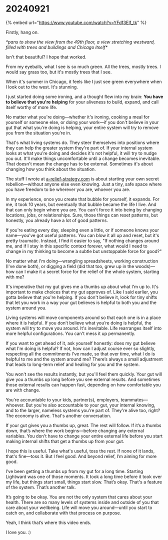 # 20240921

{% embed url="https://www.youtube.com/watch?v=YFdf3Elf_tk" %}

Firstly, hang on.

_\*pans to show the view from the 49th floor, a view stretching westward, filled with trees and buildings and Chicago itself\*_

Isn't that beautiful? I hope that worked.

From my eyeballs, what I see is so much green. All the trees, mostly trees. I would say grass too, but it's mostly trees that I see.

When it's summer in Chicago, it feels like I just see green everywhere when I look out to the west. It's stunning.

I just started doing some ironing, and a thought flew into my brain: **You have to believe that you're helping** for your aliveness to build, expand, and call itself worthy of more life.

No matter what you're doing—whether it's ironing, cooking a meal for yourself or someone else, or doing your work—if you don't believe in your gut that what you're doing is helping, your entire system will try to remove you from the situation you're in.

That's what living systems do. They steer themselves into positions where they can help the greater system they're part of. If your internal system looks at what you're doing and decides it's not helpful, it will try to nudge you out. It'll make things uncomfortable until a change becomes inevitable. That doesn't mean the change has to be external. Sometimes it's about changing how you think about the situation.

The stuff I wrote at [a-relief-strategy.com](https://app.gitbook.com/o/-MQtpp5Rwkn5U2ehp5j5/s/zku5Sd7NAWejfg0yA9A8/) is about starting your own secret rebellion—without anyone else even knowing. Just a tiny, safe space where you have freedom to be wherever you are, whoever you are.

In my experience, once you create that bubble for yourself, it expands. For me, it took 10 years, but eventually that bubble became the life I live. And that can only begin where you are. You can't force it into being by changing locations, jobs, or relationships. Sure, those things can reset patterns, but honestly, you already have a lot of good patterns.

If you're eating every day, sleeping even a little, or if someone knows your name—you've got useful patterns. You can blow it all up and reset, but it's pretty traumatic. Instead, I find it easier to say, "If nothing changes around me, and if I stay in this specific context forever, what would I need to change in my thinking to become a subtle but unstoppable force for good?"

No matter what I'm doing—wrangling spreadsheets, working construction (I've done both), or digging a field (did that too, grew up in the woods)—how can I make it a secret force for the relief of the whole system, starting with me?

It's imperative that my gut gives me a thumbs up about what I'm up to. It's important to make choices that my gut approves of. Like I said earlier, you gotta believe that you're helping. If you don't believe it, look for tiny shifts that let you work in a way your gut believes is helpful to both you and the system around you.

Living systems will move components around so that each one is in a place where it is helpful. If you don’t believe what you’re doing is helpful, the system will try to move you around. It's inevitable. Life rearranges itself into more helpful configurations. You can't mess it up permanently.

If you want to get ahead of it, ask yourself honestly: does my gut believe what I'm doing is helpful? If not, how can I adjust course ever so slightly, respecting all the commitments I've made, so that over time, what I do is helpful to me and the system around me? There’s always a small adjustment that leads to long-term relief and healing for you and the system.

You won't see the results instantly, but you'll feel them quickly. Your gut will give you a thumbs up long before you see external results. And sometimes those external results can happen fast, depending on how comfortable you are with change.

You're accountable to your kids, partner(s), employers, teammates—whoever. But you're also accountable to your gut, your internal knowing, and to the larger, nameless systems you're part of. They're alive too, right? The economy is alive. That's another conversation.

If your gut gives you a thumbs up, great. The rest will follow. If it’s a thumbs down, that’s where the work begins—before changing any external variables. You don't have to change your entire external life before you start making internal shifts that get a thumbs up from your gut.

I hope this is useful. Take what's useful, toss the rest. If none of it lands, that's fine—toss it. But I feel good. And beyond relief, I’m aiming for more good.

I’ve been getting a thumbs up from my gut for a long time. Starting Lightward was one of those moments. It took a long time before it took over my life, but things start small, things start slow. That’s okay. That's a feature of the system. That’s another talk.

It’s going to be okay. You are not the only system that cares about your health. There are so many levels of systems inside and outside of you that care about your wellbeing. Life will move you around—until you start to catch on, and collaborate with that process on purpose.

Yeah, I think that’s where this video ends.

I love you. :)
